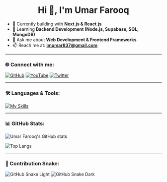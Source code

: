 <h1 align="center">Hi 👋, I'm Umar Farooq</h1>

- 🔭 Currently building with **Next.js & React.js**  
- 🌱 Learning **Backend Development (Node.js, Supabase, SQL, MongoDB)**  
- 💬 Ask me about **Web Development & Frontend Frameworks**  
- 📫 Reach me at: **imumar837@gmail.com**  

---

### 🌐 Connect with me:
[![GitHub](https://img.shields.io/badge/Github-black?style=for-the-badge&logo=Github&logoColor=white)](https://github.com/umarfarooq876)
[![YouTube](https://img.shields.io/badge/YouTube-red?style=for-the-badge&logo=youtube&logoColor=white)](https://www.youtube.com/@Umarfarooq-ytube)
[![Twitter](https://img.shields.io/badge/Twitter-blue?style=for-the-badge&logo=twitter&logoColor=white)](https://x.com/i_umarkhaan)

---

### 🛠️ Languages & Tools:
[![My Skills](https://skillicons.dev/icons?i=html,tailwind,js,nodejs,supabase,sqlserver,mongodb,react,ts,java,c,cpp&perline=6)](https://skillicons.dev)

---

### 📊 GitHub Stats:
![Umar Farooq's GitHub stats](https://github-readme-stats.vercel.app/api?username=umarfarooq876&show_icons=true&theme=dark)  

![Top Langs](https://github-readme-stats.vercel.app/api/top-langs/?username=umarfarooq876&layout=compact&theme=dark)

---

### 🐍 Contribution Snake:
![GitHub Snake Light](https://raw.githubusercontent.com/umarfarooq876/umarfarooq876/output/snake.svg#gh-light-mode-only)
![GitHub Snake Dark](https://raw.githubusercontent.com/umarfarooq876/umarfarooq876/output/snake-dark.svg#gh-dark-mode-only)
